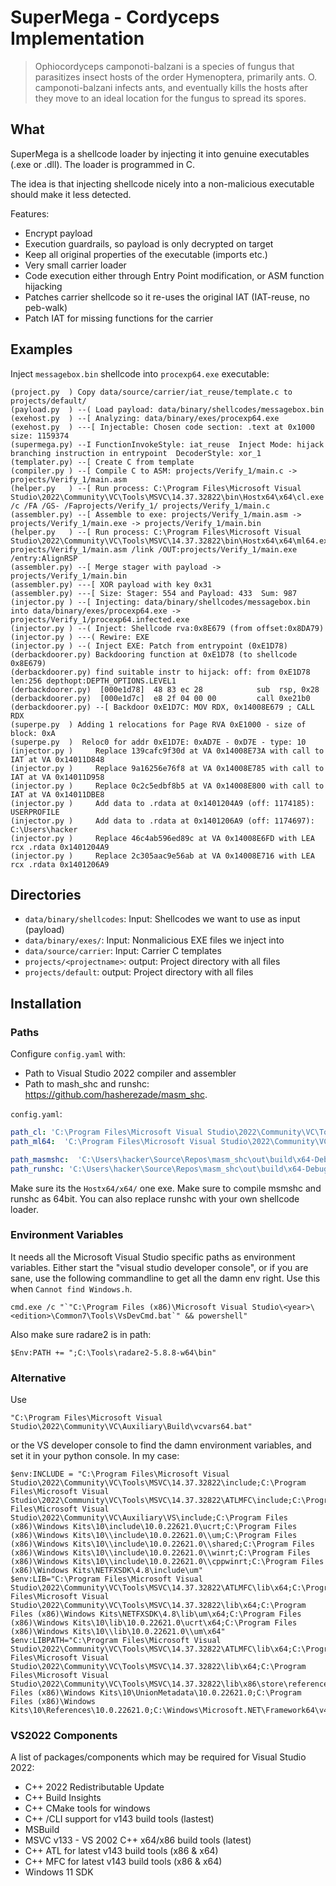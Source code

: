 # SuperMega - Cordyceps Implementation

> Ophiocordyceps camponoti-balzani is a species of fungus that parasitizes 
> insect hosts of the order Hymenoptera, primarily ants. O. 
> camponoti-balzani infects ants, and eventually kills the hosts after 
> they move to an ideal location for the fungus to spread its spores.


## What

SuperMega is a shellcode loader by injecting it into genuine executables (.exe or .dll).
The loader is programmed in C. 

The idea is that injecting shellcode nicely into a non-malicious executable should make
it less detected.

Features:
* Encrypt payload
* Execution guardrails, so payload is only decrypted on target
* Keep all original properties of the executable (imports etc.)
* Very small carrier loader
* Code execution either through Entry Point modification, or ASM function hijacking
* Patches carrier shellcode so it re-uses the original IAT (IAT-reuse, no peb-walk)
* Patch IAT for missing functions for the carrier



## Examples

Inject `messagebox.bin` shellcode into `procexp64.exe` executable:

```
(project.py  ) Copy data/source/carrier/iat_reuse/template.c to projects/default/
(payload.py  ) --( Load payload: data/binary/shellcodes/messagebox.bin
(exehost.py  ) --[ Analyzing: data/binary/exes/procexp64.exe
(exehost.py  ) ---[ Injectable: Chosen code section: .text at 0x1000 size: 1159374
(supermega.py) --I FunctionInvokeStyle: iat_reuse  Inject Mode: hijack branching instruction in entrypoint  DecoderStyle: xor_1
(templater.py) --[ Create C from template
(compiler.py ) --[ Compile C to ASM: projects/Verify_1/main.c -> projects/Verify_1/main.asm 
(helper.py   ) --[ Run process: C:\Program Files\Microsoft Visual Studio\2022\Community\VC\Tools\MSVC\14.37.32822\bin\Hostx64\x64\cl.exe /c /FA /GS- /Faprojects/Verify_1/ projects/Verify_1/main.c
(assembler.py) --[ Assemble to exe: projects/Verify_1/main.asm -> projects/Verify_1/main.exe -> projects/Verify_1/main.bin
(helper.py   ) --[ Run process: C:\Program Files\Microsoft Visual Studio\2022\Community\VC\Tools\MSVC\14.37.32822\bin\Hostx64\x64\ml64.exe projects/Verify_1/main.asm /link /OUT:projects/Verify_1/main.exe /entry:AlignRSP
(assembler.py) --[ Merge stager with payload -> projects/Verify_1/main.bin
(assembler.py) ---[ XOR payload with key 0x31
(assembler.py) ---[ Size: Stager: 554 and Payload: 433  Sum: 987 
(injector.py ) --[ Injecting: data/binary/shellcodes/messagebox.bin into data/binary/exes/procexp64.exe -> projects/Verify_1/procexp64.infected.exe
(injector.py ) --( Inject: Shellcode rva:0x8E679 (from offset:0x8DA79)
(injector.py ) ---( Rewire: EXE
(injector.py ) --( Inject EXE: Patch from entrypoint (0xE1D78)
(derbackdoorer.py) Backdooring function at 0xE1D78 (to shellcode 0x8E679)
(derbackdoorer.py) find suitable instr to hijack: off: from 0xE1D78 len:256 depthopt:DEPTH_OPTIONS.LEVEL1
(derbackdoorer.py) 	[000e1d78]	48 83 ec 28            sub	rsp, 0x28
(derbackdoorer.py) 	[000e1d7c]	e8 2f 04 00 00         call	0xe21b0
(derbackdoorer.py) --[ Backdoor 0xE1D7C: MOV RDX, 0x14008E679 ; CALL RDX
(superpe.py  ) Adding 1 relocations for Page RVA 0xE1000 - size of block: 0xA
(superpe.py  ) 	Reloc0 for addr 0xE1D7E: 0xAD7E - 0xD7E - type: 10
(injector.py )     Replace 139cafc9f30d at VA 0x14008E73A with call to IAT at VA 0x14011D848
(injector.py )     Replace 9a16256e76f8 at VA 0x14008E785 with call to IAT at VA 0x14011D958
(injector.py )     Replace 0c2c5edbf8b5 at VA 0x14008E800 with call to IAT at VA 0x14011DBE8
(injector.py )     Add data to .rdata at 0x1401204A9 (off: 1174185): USERPROFILE
(injector.py )     Add data to .rdata at 0x1401206A9 (off: 1174697): C:\Users\hacker
(injector.py )     Replace 46c4ab596ed89c at VA 0x14008E6FD with LEA rcx .rdata 0x1401204A9
(injector.py )     Replace 2c305aac9e56ab at VA 0x14008E716 with LEA rcx .rdata 0x1401206A9
```


## Directories

* `data/binary/shellcodes`: Input: Shellcodes we want to use as input (payload)
* `data/binary/exes/`: Input: Nonmalicious EXE files we inject into
* `data/source/carrier`: Input: Carrier C templates
* `projects/<projectname>`: output: Project directory with all files
* `projects/default`: output: Project directory with all files


## Installation

### Paths

Configure `config.yaml` with: 
* Path to Visual Studio 2022 compiler and assembler
* Path to mash_shc and runshc: https://github.com/hasherezade/masm_shc. 

`config.yaml`:
```yaml
path_cl: 'C:\Program Files\Microsoft Visual Studio\2022\Community\VC\Tools\MSVC\14.37.32822\bin\Hostx64\x64\cl.exe'
path_ml64:  'C:\Program Files\Microsoft Visual Studio\2022\Community\VC\Tools\MSVC\14.37.32822\bin\Hostx64\x64\ml64.exe'

path_masmshc:  'C:\Users\hacker\Source\Repos\masm_shc\out\build\x64-Debug\masm_shc\masm_shc.exe'
path_runshc: 'C:\Users\hacker\Source\Repos\masm_shc\out\build\x64-Debug\runshc\runshc.exe'
```

Make sure its the `Hostx64/x64/` one exe. Make sure to compile
msmshc and runshc as 64bit. You can also replace runshc with
your own shellcode loader. 

### Environment Variables

It needs all the Microsoft Visual Studio specific paths as environment
variables. Either start the "visual studio developer console", or if you are sane, 
use the following commandline to get all the damn env right. 
Use this when `Cannot find Windows.h`.

```
cmd.exe /c "`"C:\Program Files (x86)\Microsoft Visual Studio\<year>\<edition>\Common7\Tools\VsDevCmd.bat`" && powershell"
```

Also make sure radare2 is in path:
```
$Env:PATH += ";C:\Tools\radare2-5.8.8-w64\bin"
```


### Alternative

Use
```
"C:\Program Files\Microsoft Visual Studio\2022\Community\VC\Auxiliary\Build\vcvars64.bat"
```

or the VS developer console to find the damn environment variables, and set 
it in your python console. In my case:
```
$env:INCLUDE = "C:\Program Files\Microsoft Visual Studio\2022\Community\VC\Tools\MSVC\14.37.32822\include;C:\Program Files\Microsoft Visual Studio\2022\Community\VC\Tools\MSVC\14.37.32822\ATLMFC\include;C:\Program Files\Microsoft Visual Studio\2022\Community\VC\Auxiliary\VS\include;C:\Program Files (x86)\Windows Kits\10\include\10.0.22621.0\ucrt;C:\Program Files (x86)\Windows Kits\10\\include\10.0.22621.0\\um;C:\Program Files (x86)\Windows Kits\10\\include\10.0.22621.0\\shared;C:\Program Files (x86)\Windows Kits\10\\include\10.0.22621.0\\winrt;C:\Program Files (x86)\Windows Kits\10\\include\10.0.22621.0\\cppwinrt;C:\Program Files (x86)\Windows Kits\NETFXSDK\4.8\include\um"
$env:LIB="C:\Program Files\Microsoft Visual Studio\2022\Community\VC\Tools\MSVC\14.37.32822\ATLMFC\lib\x64;C:\Program Files\Microsoft Visual Studio\2022\Community\VC\Tools\MSVC\14.37.32822\lib\x64;C:\Program Files (x86)\Windows Kits\NETFXSDK\4.8\lib\um\x64;C:\Program Files (x86)\Windows Kits\10\lib\10.0.22621.0\ucrt\x64;C:\Program Files (x86)\Windows Kits\10\\lib\10.0.22621.0\\um\x64"
$env:LIBPATH="C:\Program Files\Microsoft Visual Studio\2022\Community\VC\Tools\MSVC\14.37.32822\ATLMFC\lib\x64;C:\Program Files\Microsoft Visual Studio\2022\Community\VC\Tools\MSVC\14.37.32822\lib\x64;C:\Program Files\Microsoft Visual Studio\2022\Community\VC\Tools\MSVC\14.37.32822\lib\x86\store\references;C:\Program Files (x86)\Windows Kits\10\UnionMetadata\10.0.22621.0;C:\Program Files (x86)\Windows Kits\10\References\10.0.22621.0;C:\Windows\Microsoft.NET\Framework64\v4.0.30319"
```

### VS2022 Components

A list of packages/components which may be required for Visual Studio 2022:
* C++ 2022 Redistributable Update
* C++ Build Insights
* C++ CMake tools for windows
* C++ /CLI support for v143 build tools (lastest)
* MSBuild
* MSVC v133 - VS 2002 C++ x64/x86 build tools (latest)
* C++ ATL for latest v143 build tools (x86 & x64)
* C++ MFC for latest v143 build tools (x86 & x64)
* Windows 11 SDK